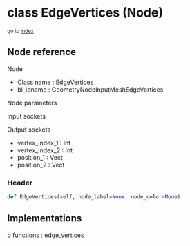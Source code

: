 # class EdgeVertices (Node)

<sub>go to [index](/docs/index.md)</sub>

## Node reference

Node
 - Class name : EdgeVertices
 - bl_idname : GeometryNodeInputMeshEdgeVertices

Node parameters

Input sockets

Output sockets
 - vertex_index_1 : Int
 - vertex_index_2 : Int
 - position_1 : Vect
 - position_2 : Vect

### Header

``` python
def EdgeVertices(self, node_label=None, node_color=None):
```

## Implementations

o functions : [edge_vertices](/docs/classes/edge_vertices.md)

